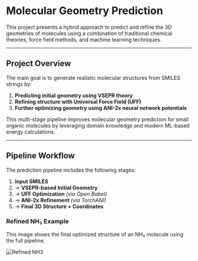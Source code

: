 # Molecular Geometry Prediction

This project presents a hybrid approach to predict and refine the 3D geometries of molecules using a combination of traditional chemical theories, force field methods, and machine learning techniques.

---

## Project Overview

The main goal is to generate realistic molecular structures from SMILES strings by:

1. **Predicting initial geometry using VSEPR theory**
2. **Refining structure with Universal Force Field (UFF)**
3. **Further optimizing geometry using ANI-2x neural network potentials**

This multi-stage pipeline improves molecular geometry prediction for small organic molecules by leveraging domain knowledge and modern ML-based energy calculations.

---

## Pipeline Workflow

The prediction pipeline includes the following stages:

1. **Input SMILES**
2. → **VSEPR-based Initial Geometry**
3. → **UFF Optimization** *(via Open Babel)*
4. → **ANI-2x Refinement** *(via TorchANI)*
5. → **Final 3D Structure + Coordinates**

### Refined NH₃ Example

This image shows the final optimized structure of an NH₃ molecule using the full pipeline.

![Refined NH3](https://raw.githubusercontent.com/shubhshree018/Molecular_Structure_Prediction/main/Images/RefinedNH3.png)


